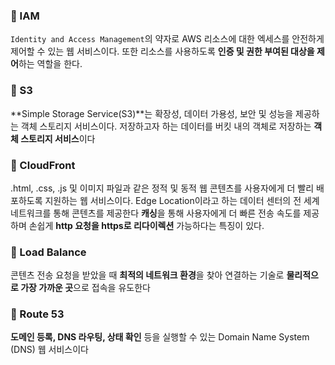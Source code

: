 ### 🎯 IAM

`Identity and Access Management`의 약자로 AWS 리소스에 대한 엑세스를 안전하게 제어할 수 있는 웹 서비스이다. 또한 리소스를 사용하도록 **인증 및 권한 부여된 대상을 제어**하는 역할을 한다.

### 🎯 S3

**Simple Storage Service(S3)**는 확장성, 데이터 가용성, 보안 및 성능을 제공하는 객체 스토리지 서비스이다.
저장하고자 하는 데이터를 버킷 내의 객체로 저장하는 **객체 스토리지 서비스**이다

### 🎯 CloudFront

.html, .css, .js 및 이미지 파일과 같은 정적 및 동적 웹 콘텐츠를 사용자에게 더 빨리 배포하도록 지원하는 웹 서비스이다.
Edge Location이라고 하는 데이터 센터의 전 세계 네트워크를 통해 콘텐츠를 제공한다
**캐싱**을 통해 사용자에게 더 빠른 전송 속도를 제공하며 손쉽게 **http 요청을 https로 리다이렉션** 가능하다는 특징이 있다.

### 🎯 Load Balance

콘텐츠 전송 요청을 받았을 때 **최적의 네트워크 환경**을 찾아 연결하는 기술로 **물리적으로 가장 가까운 곳**으로 접속을 유도한다

### 🎯 Route 53

**도메인 등록, DNS 라우팅, 상태 확인** 등을 실행할 수 있는 Domain Name System (DNS) 웹 서비스이다
